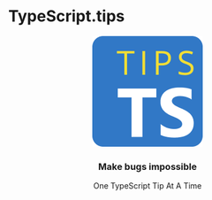 # TypeScript.tips

<p align="center">
  <a href="https://typescript.tips/">
    <img alt="TypeScript.tips logo" src="public/logo.png" width="200" height="200" style="max-width: 100%;" />
  </a>
</p>

<h3 align="center">Make bugs impossible</h3>
<p align="center">One TypeScript Tip At A Time</p>
